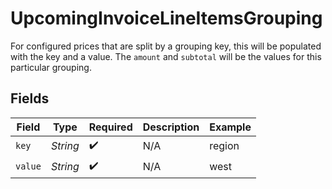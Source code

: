 # UpcomingInvoiceLineItemsGrouping

For configured prices that are split by a grouping key, this will be populated with the key and a value. The `amount` and `subtotal` will be the values for this particular grouping.


## Fields

| Field              | Type               | Required           | Description        | Example            |
| ------------------ | ------------------ | ------------------ | ------------------ | ------------------ |
| `key`              | *String*           | :heavy_check_mark: | N/A                | region             |
| `value`            | *String*           | :heavy_check_mark: | N/A                | west               |